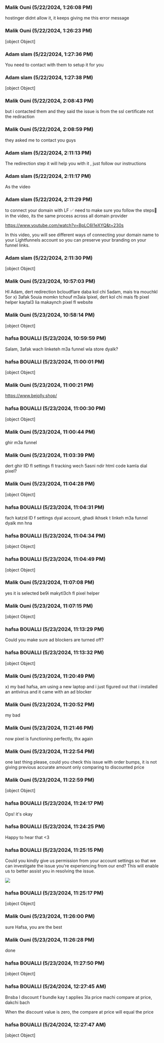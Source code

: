 ### Malik Ouni (5/22/2024, 1:26:08 PM)

hostinger didnt allow it, it keeps giving me this error message

### Malik Ouni (5/22/2024, 1:26:23 PM)

[object Object]

### Adam slam (5/22/2024, 1:27:36 PM)

You need to contact with them to setup it for you

### Adam slam (5/22/2024, 1:27:38 PM)

[object Object]

### Malik Ouni (5/22/2024, 2:08:43 PM)

but i contacted them and they said the issue is from the ssl certificate not the rediraction

### Malik Ouni (5/22/2024, 2:08:59 PM)

they asked me to contact you guys

### Adam slam (5/22/2024, 2:11:13 PM)

The redirection step it will help you with it , just follow our instructions

### Adam slam (5/22/2024, 2:11:17 PM)

As the video

### Adam slam (5/22/2024, 2:11:29 PM)

to connect your domain with LF ✅  need to make sure you follow the steps📝 in the video, its the same process across all domain provider 

https://www.youtube.com/watch?v=BpLC6I1eXYQ&t=230s

In this video, you will see different ways of connecting your domain name to your Lightfunnels account so you can preserve your branding on your funnel links.

### Adam slam (5/22/2024, 2:11:30 PM)

[object Object]

### Malik Ouni (5/23/2024, 10:57:03 PM)

HI Adam, dert redirection bcloudflare daba kol chi 5adam, mais tra mouchkl 5or x) 3afak 5ouia momkn tchouf m3aia lpixel, dert kol chi mais fb pixel helper kaytal3 lia makaynch pixel fl website

### Malik Ouni (5/23/2024, 10:58:14 PM)

[object Object]

### hafsa BOUALLI (5/23/2024, 10:59:59 PM)

Salam, 
3afak wach linketeh m3a funnel wla store dyalk?

### hafsa BOUALLI (5/23/2024, 11:00:01 PM)

[object Object]

### Malik Ouni (5/23/2024, 11:00:21 PM)

https://www.bejolly.shop/

### hafsa BOUALLI (5/23/2024, 11:00:30 PM)

[object Object]

### Malik Ouni (5/23/2024, 11:00:44 PM)

ghir m3a funnel

### Malik Ouni (5/23/2024, 11:03:39 PM)

dert ghir lID fl settings fl tracking wech 5asni ndir html code kamla dial pixel?

### Malik Ouni (5/23/2024, 11:04:28 PM)

[object Object]

### hafsa BOUALLI (5/23/2024, 11:04:31 PM)

fach katzid ID f settings dyal account, ghadi ikhsek t linkeh m3a funnel dyalk mn hna

### hafsa BOUALLI (5/23/2024, 11:04:34 PM)

[object Object]

### hafsa BOUALLI (5/23/2024, 11:04:49 PM)

[object Object]

### Malik Ouni (5/23/2024, 11:07:08 PM)

yes it is selected be9i makytl3ch fl pixel helper

### Malik Ouni (5/23/2024, 11:07:15 PM)

[object Object]

### hafsa BOUALLI (5/23/2024, 11:13:29 PM)

Could you make sure ad blockers are turned off?

### hafsa BOUALLI (5/23/2024, 11:13:32 PM)

[object Object]

### Malik Ouni (5/23/2024, 11:20:49 PM)

x) my bad hafsa, am using a new laptop and i just figured out that i installed an antivirus and it came with an ad blocker

### Malik Ouni (5/23/2024, 11:20:52 PM)

my bad

### Malik Ouni (5/23/2024, 11:21:46 PM)

now pixel is functioning perfectly, thx again

### Malik Ouni (5/23/2024, 11:22:54 PM)

one last thing please, could you check this issue with order bumps, it is not giving previous accurate amount only comparing to discounted price

### Malik Ouni (5/23/2024, 11:22:59 PM)

[object Object]

### hafsa BOUALLI (5/23/2024, 11:24:17 PM)

Ops! it's okay

### hafsa BOUALLI (5/23/2024, 11:24:25 PM)

Happy to hear that <3

### hafsa BOUALLI (5/23/2024, 11:25:15 PM)

Could you kindly give us permission from your account settings so that we can investigate the issue you're experiencing from our end? This will enable us to better assist you in resolving the issue.


![](https://storage.crisp.chat/users/upload/operator/77cc42314787b400/d35cced9-c1a9-49e7-9b4b-827547_1r8fjjc.png)

### hafsa BOUALLI (5/23/2024, 11:25:17 PM)

[object Object]

### Malik Ouni (5/23/2024, 11:26:00 PM)

sure Hafsa, you are the best

### Malik Ouni (5/23/2024, 11:26:28 PM)

done

### hafsa BOUALLI (5/23/2024, 11:27:50 PM)

[object Object]

### hafsa BOUALLI (5/24/2024, 12:27:45 AM)

Bnsba l discount f bundle kay t applies 3la price machi compare at price, dakchi bach  

When the discount value is zero, the compare at price will equal the price

### hafsa BOUALLI (5/24/2024, 12:27:47 AM)

[object Object]
